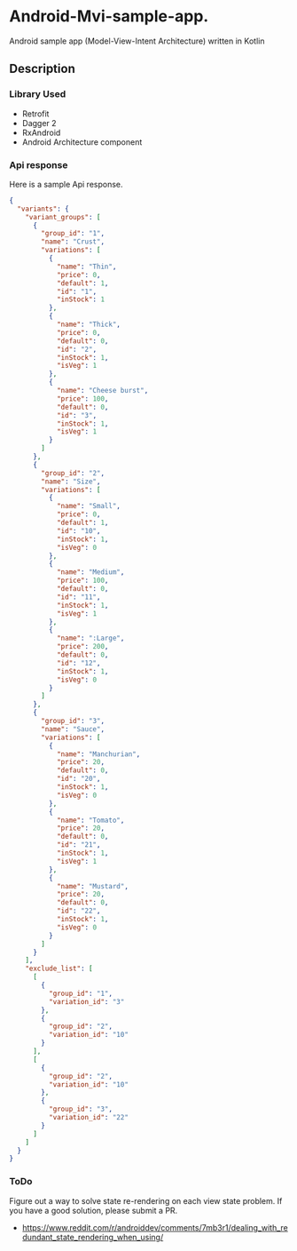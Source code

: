 # Android-Mvi-sample-app.
Android sample app (Model-View-Intent Architecture) written in Kotlin 

## Description
### Library Used
* Retrofit
* Dagger 2
* RxAndroid
* Android Architecture component

### Api response
Here is a sample Api response.
```json
{
  "variants": {
    "variant_groups": [
      {
        "group_id": "1",
        "name": "Crust",
        "variations": [
          {
            "name": "Thin",
            "price": 0,
            "default": 1,
            "id": "1",
            "inStock": 1
          },
          {
            "name": "Thick",
            "price": 0,
            "default": 0,
            "id": "2",
            "inStock": 1,
            "isVeg": 1
          },
          {
            "name": "Cheese burst",
            "price": 100,
            "default": 0,
            "id": "3",
            "inStock": 1,
            "isVeg": 1
          }
        ]
      },
      {
        "group_id": "2",
        "name": "Size",
        "variations": [
          {
            "name": "Small",
            "price": 0,
            "default": 1,
            "id": "10",
            "inStock": 1,
            "isVeg": 0
          },
          {
            "name": "Medium",
            "price": 100,
            "default": 0,
            "id": "11",
            "inStock": 1,
            "isVeg": 1
          },
          {
            "name": ":Large",
            "price": 200,
            "default": 0,
            "id": "12",
            "inStock": 1,
            "isVeg": 0
          }
        ]
      },
      {
        "group_id": "3",
        "name": "Sauce",
        "variations": [
          {
            "name": "Manchurian",
            "price": 20,
            "default": 0,
            "id": "20",
            "inStock": 1,
            "isVeg": 0
          },
          {
            "name": "Tomato",
            "price": 20,
            "default": 0,
            "id": "21",
            "inStock": 1,
            "isVeg": 1
          },
          {
            "name": "Mustard",
            "price": 20,
            "default": 0,
            "id": "22",
            "inStock": 1,
            "isVeg": 0
          }
        ]
      }
    ],
    "exclude_list": [
      [
        {
          "group_id": "1",
          "variation_id": "3"
        },
        {
          "group_id": "2",
          "variation_id": "10"
        }
      ],
      [
        {
          "group_id": "2",
          "variation_id": "10"
        },
        {
          "group_id": "3",
          "variation_id": "22"
        }
      ]
    ]
  }
}
```

### ToDo
Figure out a way to solve state re-rendering on each view state problem. If you have a good solution, please submit a PR.

* https://www.reddit.com/r/androiddev/comments/7mb3r1/dealing_with_redundant_state_rendering_when_using/
 



